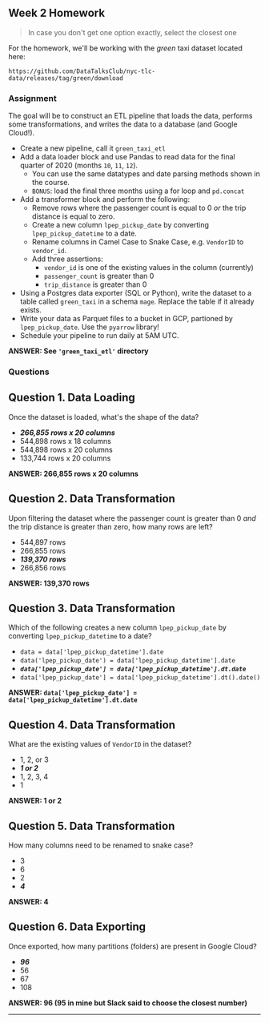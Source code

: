 ## Week 2 Homework

> In case you don't get one option exactly, select the closest one 

For the homework, we'll be working with the _green_ taxi dataset located here:

`https://github.com/DataTalksClub/nyc-tlc-data/releases/tag/green/download`

### Assignment

The goal will be to construct an ETL pipeline that loads the data, performs some transformations, and writes the data to a database (and Google Cloud!).

- Create a new pipeline, call it `green_taxi_etl`
- Add a data loader block and use Pandas to read data for the final quarter of 2020 (months `10`, `11`, `12`).
  - You can use the same datatypes and date parsing methods shown in the course.
  - `BONUS`: load the final three months using a for loop and `pd.concat`
- Add a transformer block and perform the following:
  - Remove rows where the passenger count is equal to 0 _or_ the trip distance is equal to zero.
  - Create a new column `lpep_pickup_date` by converting `lpep_pickup_datetime` to a date.
  - Rename columns in Camel Case to Snake Case, e.g. `VendorID` to `vendor_id`.
  - Add three assertions:
    - `vendor_id` is one of the existing values in the column (currently)
    - `passenger_count` is greater than 0
    - `trip_distance` is greater than 0
- Using a Postgres data exporter (SQL or Python), write the dataset to a table called `green_taxi` in a schema `mage`. Replace the table if it already exists.
- Write your data as Parquet files to a bucket in GCP, partioned by `lpep_pickup_date`. Use the `pyarrow` library!
- Schedule your pipeline to run daily at 5AM UTC.

**ANSWER: See `'green_taxi_etl'` directory**

### Questions

## Question 1. Data Loading

Once the dataset is loaded, what's the shape of the data?

* __*266,855 rows x 20 columns*__
* 544,898 rows x 18 columns
* 544,898 rows x 20 columns
* 133,744 rows x 20 columns

**ANSWER: 266,855 rows x 20 columns**

## Question 2. Data Transformation

Upon filtering the dataset where the passenger count is greater than 0 _and_ the trip distance is greater than zero, how many rows are left?

* 544,897 rows
* 266,855 rows
* __*139,370 rows*__
* 266,856 rows

**ANSWER: 139,370 rows**

## Question 3. Data Transformation

Which of the following creates a new column `lpep_pickup_date` by converting `lpep_pickup_datetime` to a date?

* `data = data['lpep_pickup_datetime'].date`
* `data('lpep_pickup_date') = data['lpep_pickup_datetime'].date`
* __*`data['lpep_pickup_date'] = data['lpep_pickup_datetime'].dt.date`*__
* `data['lpep_pickup_date'] = data['lpep_pickup_datetime'].dt().date()`

**ANSWER: `data['lpep_pickup_date'] = data['lpep_pickup_datetime'].dt.date`**

## Question 4. Data Transformation

What are the existing values of `VendorID` in the dataset?

* 1, 2, or 3
* __*1 or 2*__
* 1, 2, 3, 4
* 1

**ANSWER: 1 or 2**

## Question 5. Data Transformation

How many columns need to be renamed to snake case?

* 3
* 6
* 2
* __*4*__

**ANSWER: 4**

## Question 6. Data Exporting

Once exported, how many partitions (folders) are present in Google Cloud?

* __*96*__
* 56
* 67
* 108

**ANSWER: 96 (95 in mine but Slack said to choose the closest number)**


------
